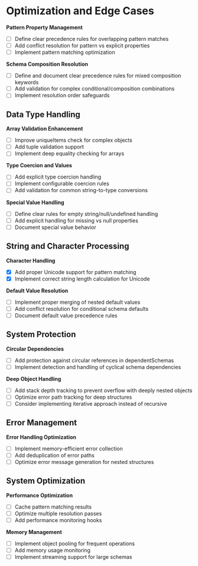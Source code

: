 # Optimization and Edge Cases

**Pattern Property Management**

- [ ] Define clear precedence rules for overlapping pattern matches
- [ ] Add conflict resolution for pattern vs explicit properties
- [ ] Implement pattern matching optimization

**Schema Composition Resolution**

- [ ] Define and document clear precedence rules for mixed composition keywords
- [ ] Add validation for complex conditional/composition combinations
- [ ] Implement resolution order safeguards

## Data Type Handling

**Array Validation Enhancement**

- [ ] Improve uniqueItems check for complex objects
- [ ] Add tuple validation support
- [ ] Implement deep equality checking for arrays

**Type Coercion and Values**

- [ ] Add explicit type coercion handling
- [ ] Implement configurable coercion rules
- [ ] Add validation for common string-to-type conversions

**Special Value Handling**

- [ ] Define clear rules for empty string/null/undefined handling
- [ ] Add explicit handling for missing vs null properties
- [ ] Document special value behavior

## String and Character Processing

**Character Handling**

- [x] Add proper Unicode support for pattern matching
- [x] Implement correct string length calculation for Unicode

**Default Value Resolution**

- [ ] Implement proper merging of nested default values
- [ ] Add conflict resolution for conditional schema defaults
- [ ] Document default value precedence rules

## System Protection

**Circular Dependencies**

- [ ] Add protection against circular references in dependentSchemas
- [ ] Implement detection and handling of cyclical schema dependencies

**Deep Object Handling**

- [ ] Add stack depth tracking to prevent overflow with deeply nested objects
- [ ] Optimize error path tracking for deep structures
- [ ] Consider implementing iterative approach instead of recursive

## Error Management

**Error Handling Optimization**

- [ ] Implement memory-efficient error collection
- [ ] Add deduplication of error paths
- [ ] Optimize error message generation for nested structures

## System Optimization

**Performance Optimization**

- [ ] Cache pattern matching results
- [ ] Optimize multiple resolution passes
- [ ] Add performance monitoring hooks

**Memory Management**

- [ ] Implement object pooling for frequent operations
- [ ] Add memory usage monitoring
- [ ] Implement streaming support for large schemas
